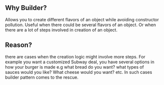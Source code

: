 ## Why Builder?
Allows you to create different flavors of an object while avoiding constructor pollution. 
Useful when there could be several flavors of an object. Or when there are a lot of steps involved in creation of an object.

## Reason?
 there are cases when the creation logic might involve more steps. For example you want a customized Subway deal, you have several options in how your burger is made e.g what bread do you want? what types of sauces would you like? 
 What cheese would you want? etc. 
 In such cases builder pattern comes to the rescue.
